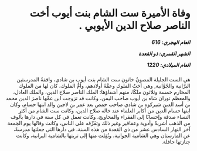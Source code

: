 <h1 dir="rtl">وفاة الأميرة ست الشام بنت أيوب أخت الناصر صلاح الدين الأيوبي .</h1>

<h5 dir="rtl">العام الهجري:  616

الشهر القمري: ذو القعدة

العام الميلادي: 1220</h5>

<p dir="rtl">هي الست الجليلة المصونُ خاتون ست الشام بنت أيوب بن شادي، واقفةُ المدرستين البرَّانية والجُوَّانية, وهي أختُ الملوك وعمَّةُ أولادهم، وأمُّ الملوك، كان لها من الملوك المحارم خمسة وثلاثون ملكًا، منهم أشقاؤها: الملك الناصر صلاح الدين، والملك العادل، والمعظم توران شاه بن أيوب صاحب اليمن، وكانت قد تزوجت ابن عمِّها ناصرَ الدين محمد بن أسد الدين شيركوه بن شادي صاحب حمص بعد عمر بن لاجين والد ابنها حسام، وكان ابنها حسام الدين من أكابر العلماء عند خاله صلاح الدين، وكانت ست الشام من أكثر النساء صدقة وإحسانًا إلى الفقراء والمحاويج، وكانت تعمل في كل سنة في دارها بألوف من الذهب أشربةً وأدوية وعقاقير وغير ذلك وتفَرِّقه على الناس، وكانت وفاتُها يوم الجمعة آخر النهار السادس عشر من ذي القعدة من هذه السنة، في دارها التي جعلتها مدرسةً، عن المارستان وهي الشامية الجوانية، ونُقِلت منها إلى تربتها بالشامية البرانية، وكانت جنازتها حافلة.</p></br>
